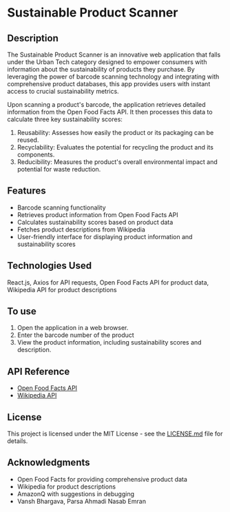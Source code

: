 # Sustainable Product Scanner

## Description

The Sustainable Product Scanner is an innovative web application that falls under the Urban Tech category designed to empower consumers with information about the sustainability of products they purchase. By leveraging the power of barcode scanning technology and integrating with comprehensive product databases, this app provides users with instant access to crucial sustainability metrics.

Upon scanning a product's barcode, the application retrieves detailed information from the Open Food Facts API. It then processes this data to calculate three key sustainability scores:

1. Reusability: Assesses how easily the product or its packaging can be reused.
2. Recyclability: Evaluates the potential for recycling the product and its components.
3. Reducibility: Measures the product's overall environmental impact and potential for waste reduction.


## Features

- Barcode scanning functionality
- Retrieves product information from Open Food Facts API
- Calculates sustainability scores based on product data
- Fetches product descriptions from Wikipedia
- User-friendly interface for displaying product information and sustainability scores

## Technologies Used

 React.js, Axios for API requests, Open Food Facts API for product data, Wikipedia API for product descriptions

## To use

1. Open the application in a web browser.
2. Enter the barcode number of the product
3. View the product information, including sustainability scores and description.

## API Reference

- [Open Food Facts API](https://world.openfoodfacts.org/data)
- [Wikipedia API](https://www.mediawiki.org/wiki/API:Main_page)


## License

This project is licensed under the MIT License - see the [LICENSE.md](LICENSE.md) file for details.

## Acknowledgments

- Open Food Facts for providing comprehensive product data
- Wikipedia for product descriptions
- AmazonQ with suggestions in debugging
- Vansh Bhargava, Parsa Ahmadi Nasab Emran
